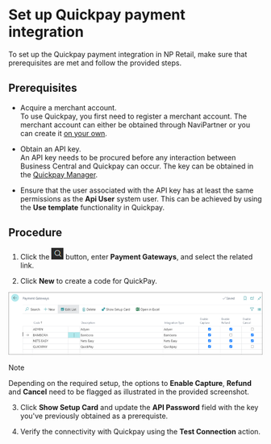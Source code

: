 # Set up Quickpay payment integration

To set up the Quickpay payment integration in NP Retail, make sure that prerequisites are met and follow the provided steps.

## Prerequisites
 
- Acquire a merchant account.       
    To use Quickpay, you first need to register a merchant account. The merchant account can either be obtained through NaviPartner or you can create it [on your own](https://quickpay.net/helpdesk/create-quickpay-account/).

- Obtain an API key.    
    An API key needs to be procured before any interaction between Business Central and Quickpay can occur. The key can be obtained in the [Quickpay Manager](https://quickpay.net/helpdesk/integration-setup/).

- Ensure that the user associated with the API key has at least the same permissions as the **Api User** system user. This can be achieved by using the **Use template** functionality in Quickpay.
 
## Procedure

1. Click the ![Lightbulb that opens the Tell Me feature](../../../../images/Icons/Lightbulb_icon.png "Tell Me what you want to do") button, enter **Payment Gateways**, and select the related link.

2. Click **New** to create a code for QuickPay.      

  ![Payment Gateway List](../images/bambora_integration_list.PNG)   

  > [!Note] 
  > Depending on the required setup, the options to **Enable Capture**, **Refund** and **Cancel** need to be flagged as illustrated in the provided screenshot.

3. Click **Show Setup Card** and update the **API Password** field with the key you've previously obtained as a prerequiste.

4. Verify the connectivity with Quickpay using the **Test Connection** action.
